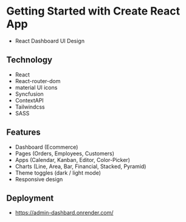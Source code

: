 # Getting Started with Create React App

- React Dashboard UI Design

## Technology

- React
- React-router-dom
- material UI icons
- Syncfusion
- ContextAPI
- Tailwindcss
- SASS

## Features

- Dashboard (Ecommerce)
- Pages (Orders, Employees, Customers)
- Apps (Calendar, Kanban, Editor, Color-Picker)
- Charts (Line, Area, Bar, Financial, Stacked, Pyramid)
- Theme toggles (dark / light mode)
- Responsive design

## Deployment

- https://admin-dashbard.onrender.com/
